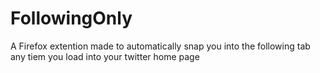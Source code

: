 # FollowingOnly
A Firefox extention made to automatically snap you into the following tab any tiem you load into your twitter home page

